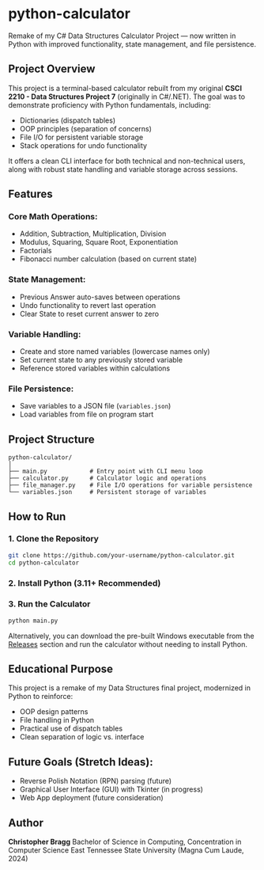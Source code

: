 # python-calculator

Remake of my C# Data Structures Calculator Project — now written in Python with improved functionality, state management, and file persistence.

## Project Overview

This project is a terminal-based calculator rebuilt from my original **CSCI 2210 - Data Structures Project 7** (originally in C#/.NET). The goal was to demonstrate proficiency with Python fundamentals, including:

* Dictionaries (dispatch tables)
* OOP principles (separation of concerns)
* File I/O for persistent variable storage
* Stack operations for undo functionality

It offers a clean CLI interface for both technical and non-technical users, along with robust state handling and variable storage across sessions.

## Features

### Core Math Operations:

* Addition, Subtraction, Multiplication, Division
* Modulus, Squaring, Square Root, Exponentiation
* Factorials
* Fibonacci number calculation (based on current state)

### State Management:

* Previous Answer auto-saves between operations
* Undo functionality to revert last operation
* Clear State to reset current answer to zero

### Variable Handling:

* Create and store named variables (lowercase names only)
* Set current state to any previously stored variable
* Reference stored variables within calculations

### File Persistence:

* Save variables to a JSON file (`variables.json`)
* Load variables from file on program start

## Project Structure

```
python-calculator/
│
├── main.py            # Entry point with CLI menu loop
├── calculator.py      # Calculator logic and operations
├── file_manager.py    # File I/O operations for variable persistence
└── variables.json     # Persistent storage of variables
```

## How to Run

### 1. Clone the Repository

```bash
git clone https://github.com/your-username/python-calculator.git
cd python-calculator
```

### 2. Install Python (3.11+ Recommended)

### 3. Run the Calculator

```bash
python main.py
```

Alternatively, you can download the pre-built Windows executable from the [Releases](temp) section and run the calculator without needing to install Python.

## Educational Purpose

This project is a remake of my Data Structures final project, modernized in Python to reinforce:

* OOP design patterns
* File handling in Python
* Practical use of dispatch tables
* Clean separation of logic vs. interface

## Future Goals (Stretch Ideas):

* Reverse Polish Notation (RPN) parsing (future)
* Graphical User Interface (GUI) with Tkinter (in progress)
* Web App deployment (future consideration)

## Author

**Christopher Bragg**
Bachelor of Science in Computing, Concentration in Computer Science
East Tennessee State University (Magna Cum Laude, 2024)
